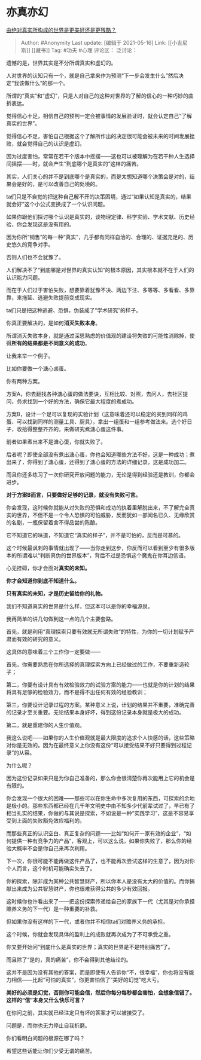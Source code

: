 # 亦真亦幻
[由绝对真实所构成的世界是更美好还是更残酷？](https://www.zhihu.com/question/404446499/answer/1319413675)

> Author: #Anonymity
> Last update: [编辑于 2021-05-16]
> Link: [[小吉尼斯]] [[藏书]]
> Tag: #功夫 #心理
> 评论区：
> 泛讨论：

遗憾的是，世界其实是不分所谓真实和虚幻的。

人对世界的认知只有一个，就是自己拿来作为预测“下一步会发生什么”然后决定“我该做什么”的那一个。

所谓的“真实”和“虚幻”，只是人对自己的这种对世界的了解的信心的一种巧妙的曲折表达。

觉得信心十足，相信自己的预判一定会被事情的发展验证时，就会认定自己“了解真实的世界”。

觉得信心不足，害怕自己根据这个了解所作出的决定很可能会被未来的时间发展挫败，就会觉得自己的认识是虚幻。

因为过度害怕，常常在若干个版本中摇摆——这也可以被理解为在若干种人生选择间摇摆——时，就会产生“到底哪个是真实的”这样的痛苦。

其实，人们关心的并不是到底哪个是真实的，而是太想知道哪个决策会是对的，结果会是好的，是可以改善自己的处境的。

ta们只是不自觉的把这种自己解不开的决策困境，通过“如果认知是真实的，结果就会好”这个小公式变换成了一个认识问题。

如果你跟他们探讨哪个认识是真实的，谈物理定律、科学实验、学术文献、历史经验，你会发现这是没有用的。

因为你所“销售”的每一种“真实”，几乎都有同样自洽的、合理的、证据充足的、历史悠久的竞争对手。

否则人们也不会犹豫了。

人们解决不了“到底哪是对世界的真实认知”的根本原因，其实根本就不在于人们的认识能力问题。

而在于人们过于害怕失败，想要靠着犹豫不决、两边下注、多等等、多看看、多靠靠，来拖延、逃避失败提前变成现实。

ta们只是把这种逃避、恐惧，伪装成了“学术研究”的样子。

你真正要解决的，是如何**消灭失败本身**。

所谓消灭失败本身，就是通过深思熟虑的价值观的建设将失败的可能性消除掉，使得**所有的结果都是不同意义的成功**。

让我来举一个例子。

比如你要做一个溏心卤蛋。

你有两种方案。

方案A，你去翻找各种溏心蛋的做法要诀，互相比较、对照，去问人，去社区提问，务求找到一个好的方法，确保它最大程度的煮成功。

方案B，设计一个足可以复现的实验计划（这意味着还可以稳定的买到同样的鸡蛋、可以找到同样的测量工具、厨具），拿出一组蛋和一组参考做法来。选个好日子，收拾得整整齐齐的，来做研究煮溏心蛋这件事。

前者如果煮出来不是溏心蛋，你就失败了。

后者呢？即使全部没有煮出溏心蛋，你也会知道哪些方法不好，这是一种成功；煮出来了，你得到了溏心蛋，还得到了溏心蛋的方法的详细记录，这是成功加二。

而且你还多练习了一次你研究开放问题的能力，无论是得到经验还是教训，你都会进步。

**对于方案B而言，只要做好足够的记录，就没有失败可言。**

你会发现，这时候你就能从对失败的恐惧和成功的执着里解脱出来，不了解完全真实的世界，不但不是一个令人恐惧的可怕威胁，反而犹如一部闻名已久、无缘欣赏的名剧，一瓶保留着舍不得品尝的陈酿。

它不知道它的味道，不知道它“真实的样子”，并不是可怕的，反而是可慕的。

这个时候最讽刺的事情就出现了——当你走到这步，你反而可以看到至少有很多版本的所谓难以“判断真伪的世界版本”，背后不过是恐惧这个魔鬼在你耳边低语。

心无挂碍，你才会面对**真实的未知。**

**你才会知道你到底不知道什么。**

**只有真实的未知，才是历史留给你的礼物。**

我们不知道真实的世界是什么样，但这本可以是你的幸福源泉。

我再简单的讲几句做到这一点的几个主要套路。

首先，就是利用“真理探索只要有效就无所谓失败”的特性，为你的一切计划赋予严肃而有效的研究的意义。

这具体的意味着三个工作你一定要做——

首先，你需要熟悉在你所选择的真理探索方向上已经做过的工作，不要重新造轮子；

第二，你要有设计具有有效检验效力的试验方案的能力——也就是你的计划的结果将具有足够的检验效力，而不是得不出任何有效的经验教训；

第三，你要设计记录过程的方案。某种意义上说，计划的结果并不重要，准确完善的记录才至关重要。无论结果本身好坏，得到这份记录本身就是极大的成功。

第二，就是重建你的人生价值观。

我这么说吧——如果你的人生价值观就是最大限度的追求个人快感的话，这些策略对你是无效的。因为在最终意义上你没有这份“可以接受结果不好只要得到过程记录”的从容。

为什么呢？

因为这份记录如果只是为你自己准备的，那么你会很清楚你再次能用上它的机会是有限的。

你会发现一个很大的困难——那些可以在你生命中多次复用的东西，可探索的余地是极小的。那些东西都已经在几千年文明史中由不知多少代前辈试过了，早已有了相当扎实的结果，你做的与其说是探索，不如说是一种“实践学习”，这是不容易享受到上面的失败豁免效应福利的。

而那些真正的认识空白、真正复杂的问题——比如“如何开一家有效的企业”，“如何提供一种有竞争力的产品”，客观上，可以这么说，如果你失败了，那么你的经验大概率不会是你自己来再次利用。

下一次，你很可能不能再做这件产品了，也不能再次尝试这样的生意了，因为对你个人而言，这个时机可能确实失去了。

你的探索，除非成为某种公共智慧财产，所以你本人是没有太大的价值的。而你捐献出来成为公共智慧财产，你也很难获得公共的多少有效回报。

这时候你也许看出来了——把这份探索传递给自己的家族下一代（尤其是对你承担赡养义务的下一代）是一种重要的补救。

但如果你没有这样的下一代，或者你并不相信ta们对赡养义务的承担。

这个时候，你就会发现具体的盈利上的成败就再次成为了不可承受之重。

你又要开始问“到底什么是真实的世界；真实的世界是不是特别痛苦”了。

而且除了“是的，真的痛苦”，你不会得到其他结论的。

这并不是因为没有其他的答案，而是即使有人告诉你“不，很幸福”，你也将没有能力相信——比起“可怕的真实”，你更害怕信了“美好的幻觉”吃大亏。

**美好的必须是幻觉，否则你可能会信，然后你每分每秒都会害怕，会想象信错了。这样的“信”本身又什么快乐可言？**

在你问之前，其实就已经注定只有坏的答案才可以被接受了。

问题是，而你也无力停止自我折磨。

你们看明白问题的根源在哪了吗？

希望这些话能让你们少受无谓的痛苦。
